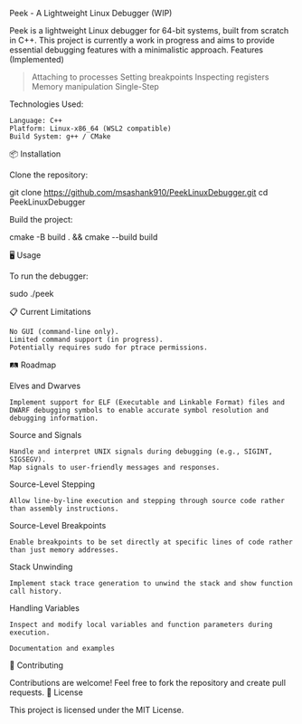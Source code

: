 Peek - A Lightweight Linux Debugger (WIP)

Peek is a lightweight Linux debugger for 64-bit systems, built from scratch in C++. This project is currently a work in progress and aims to provide essential debugging features with a minimalistic approach.
Features (Implemented)

> Attaching to processes
> Setting breakpoints
> Inspecting registers
> Memory manipulation
> Single-Step

Technologies Used:

    Language: C++
    Platform: Linux-x86_64 (WSL2 compatible)
    Build System: g++ / CMake

📦 Installation

Clone the repository:

git clone https://github.com/msashank910/PeekLinuxDebugger.git
cd PeekLinuxDebugger

Build the project:

cmake -B build . && cmake --build build

🖥 Usage

To run the debugger:

sudo ./peek <program-to-debug>

📋 Current Limitations

    No GUI (command-line only).
    Limited command support (in progress).
    Potentially requires sudo for ptrace permissions.

🛤 Roadmap

Elves and Dwarves

    Implement support for ELF (Executable and Linkable Format) files and DWARF debugging symbols to enable accurate symbol resolution and debugging information.
    
Source and Signals

    Handle and interpret UNIX signals during debugging (e.g., SIGINT, SIGSEGV).
    Map signals to user-friendly messages and responses.

Source-Level Stepping

    Allow line-by-line execution and stepping through source code rather than assembly instructions.

Source-Level Breakpoints

    Enable breakpoints to be set directly at specific lines of code rather than just memory addresses.

Stack Unwinding

    Implement stack trace generation to unwind the stack and show function call history.

Handling Variables

    Inspect and modify local variables and function parameters during execution.

    Documentation and examples

🤝 Contributing

Contributions are welcome! Feel free to fork the repository and create pull requests.
📄 License

This project is licensed under the MIT License.
